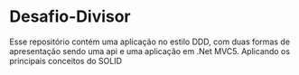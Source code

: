 # Desafio-Divisor
Esse repositório contém uma aplicação no estilo DDD, com duas formas de apresentação sendo uma api e uma aplicação em .Net MVC5. Aplicando os principais conceitos do SOLID
